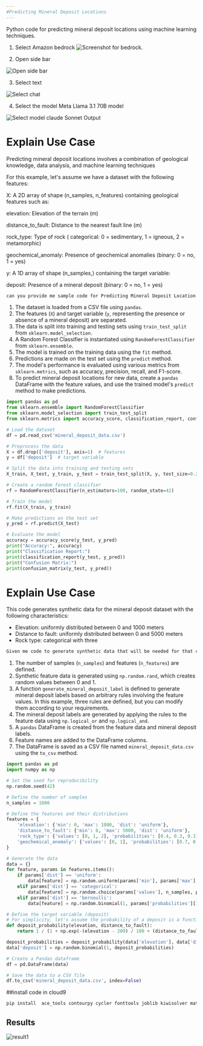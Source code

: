 ```yaml
---
#Predicting Mineral Deposit Locations
---
```




Python code for predicting mineral deposit locations using machine learning techniques.

1. Select Amazon bedrock
![Screenshot for bedrock.](https://github.com/kaveerh/bedrock-mining-demo/blob/main/static/IndustryPrompts/Selectbedrock.png)


2. Open side bar

![Open side bar](https://github.com/kaveerh/bedrock-mining-demo/blob/main/static/IndustryPrompts/selectsidepanel.png)

3. Select text

![Select chat](https://github.com/kaveerh/bedrock-mining-demo/blob/main/static/IndustryPrompts/selecttext.png)


4. Select the model Meta Llama 3.1 70B model

![Select model claude Sonnet Output](https://github.com/kaveerh/bedrock-mining-demo/blob/main/static/IndustryPrompts/selectllama80b.png)


# Explain Use Case
Predicting mineral deposit locations involves a combination of geological knowledge, data analysis, and machine learning techniques

For this example, let's assume we have a dataset with the following features:



X: A 2D array of shape (n_samples, n_features) containing geological features such as:

elevation: Elevation of the terrain (m)

distance_to_fault: Distance to the nearest fault line (m)

rock_type: Type of rock ( categorical: 0 = sedimentary, 1 = igneous, 2 = metamorphic)

 geochemical_anomaly: Presence of geochemical anomalies (binary: 0 = no, 1 = yes)



y: A 1D array of shape (n_samples,) containing the target variable:

deposit: Presence of a mineral deposit (binary: 0 = no, 1 = yes)
```bash 
can you provide me sample code for Predicting Mineral Deposit Location
```



1. The dataset is loaded from a CSV file using `pandas`.
2. The features (`X`) and target variable (`y`, representing the presence or absence of a mineral deposit) are separated.
3. The data is split into training and testing sets using `train_test_split` from `sklearn.model_selection`.
4. A Random Forest Classifier is instantiated using `RandomForestClassifier` from `sklearn.ensemble`.
5. The model is trained on the training data using the `fit` method.
6. Predictions are made on the test set using the `predict` method.
7. The model's performance is evaluated using various metrics from `sklearn.metrics`, such as accuracy, precision, recall, and F1-score.
8. To predict mineral deposit locations for new data, create a `pandas` DataFrame with the feature values, and use the trained model's `predict` method to make predictions.


```python
import pandas as pd
from sklearn.ensemble import RandomForestClassifier
from sklearn.model_selection import train_test_split
from sklearn.metrics import accuracy_score, classification_report, confusion_matrix

# Load the dataset
df = pd.read_csv('mineral_deposit_data.csv')

# Preprocess the data
X = df.drop(['deposit'], axis=1)  # features
y = df['deposit']  # target variable

# Split the data into training and testing sets
X_train, X_test, y_train, y_test = train_test_split(X, y, test_size=0.2, random_state=42)

# Create a random forest classifier
rf = RandomForestClassifier(n_estimators=100, random_state=42)

# Train the model
rf.fit(X_train, y_train)

# Make predictions on the test set
y_pred = rf.predict(X_test)

# Evaluate the model
accuracy = accuracy_score(y_test, y_pred)
print("Accuracy:", accuracy)
print("Classification Report:")
print(classification_report(y_test, y_pred))
print("Confusion Matrix:")
print(confusion_matrix(y_test, y_pred))
```



# Explain Use Case

This code generates synthetic data for the mineral deposit dataset with the following characteristics:

* Elevation: uniformly distributed between 0 and 1000 meters
* Distance to fault: uniformly distributed between 0 and 5000 meters
* Rock type: categorical with three


```bash 
Given me code to generate synthetic data that will be needed for that csv file 
```



1. The number of samples (`n_samples`) and features (`n_features`) are defined.
2. Synthetic feature data is generated using `np.random.rand`, which creates random values between 0 and 1.
3. A function `generate_mineral_deposit_label` is defined to generate mineral deposit labels based on arbitrary rules involving the feature values. In this example, three rules are defined, but you can modify them according to your requirements.
4. The mineral deposit labels are generated by applying the rules to the feature data using `np.logical_or` and `np.logical_and`.
5. A `pandas` DataFrame is created from the feature data and mineral deposit labels.
6. Feature names are added to the DataFrame columns.
7. The DataFrame is saved as a CSV file named `mineral_deposit_data.csv` using the `to_csv` method.

```python
import pandas as pd
import numpy as np

# Set the seed for reproducibility
np.random.seed(42)

# Define the number of samples
n_samples = 1000

# Define the features and their distributions
features = {
    'elevation': {'min': 0, 'max': 1000, 'dist': 'uniform'},
    'distance_to_fault': {'min': 0, 'max': 5000, 'dist': 'uniform'},
    'rock_type': {'values': [0, 1, 2], 'probabilities': [0.4, 0.3, 0.3], 'dist': 'categorical'},
    'geochemical_anomaly': {'values': [0, 1], 'probabilities': [0.7, 0.3], 'dist': 'bernoulli'}
}

# Generate the data
data = {}
for feature, params in features.items():
    if params['dist'] == 'uniform':
        data[feature] = np.random.uniform(params['min'], params['max'], n_samples)
    elif params['dist'] == 'categorical':
        data[feature] = np.random.choice(params['values'], n_samples, p=params['probabilities'])
    elif params['dist'] == 'bernoulli':
        data[feature] = np.random.binomial(1, params['probabilities'][1], n_samples)

# Define the target variable (deposit)
# For simplicity, let's assume the probability of a deposit is a function of the elevation and distance to fault
def deposit_probability(elevation, distance_to_fault):
    return 1 / (1 + np.exp(-(elevation - 200) / 100 + (distance_to_fault - 1000) / 500))

deposit_probabilities = deposit_probability(data['elevation'], data['distance_to_fault'])
data['deposit'] = np.random.binomial(1, deposit_probabilities)

# Create a Pandas dataframe
df = pd.DataFrame(data)

# Save the data to a CSV file
df.to_csv('mineral_deposit_data.csv', index=False)
```

##install code in cloud9 

```bash
pip install  ace_tools contourpy cycler fonttools joblib kiwisolver matplotlib numpy packaging pandas pillow pyparsing python-dateutil pytz scikit-learn scipy six threadpoolctl tzdata
```

## Results 

![result1](https://github.com/kaveerh/bedrock-mining-demo/blob/main/static/operations/drillholelit.png)




